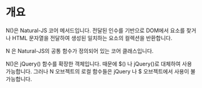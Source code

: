개요
===

N()은 Natural-JS 코어 메서드입니다. 전달된 인수를 기반으로 DOM에서 요소를 찾거나 HTML 문자열을 전달하여 생성된 일치하는 요소의 컬렉션을 반환합니다.

N 은 Natural-JS의 공통 함수가 정의되어 있는 코어 클래스입니다.

<p class="alert">N()은 jQuery() 함수를 확장한 객체입니다. 때문에 $() 나 jQuery()로 대체하여 사용 가능합니다. 그러나 N 오브젝트의 로컬 함수들은 jQuery 나 $ 오브젝트에서 사용이 불 가능합니다.</p>